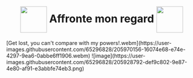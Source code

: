 <h1 align="center"><img align="center" height="70" src="https://user-images.githubusercontent.com/65296828/205965512-a19dff44-c400-46b8-9921-57619c5079be.gif"> Affronte mon regard <img align="center" height="70" src="https://user-images.githubusercontent.com/65296828/205965318-42d4072e-2baa-424f-8875-2c5004c11f8b.gif"></h1>
[Get lost, you can't compare with my powers!.webm](https://user-images.githubusercontent.com/65296828/205970156-16074e68-e74e-4297-9ea6-0abbe6ff1906.webm)
![image](https://user-images.githubusercontent.com/65296828/205928792-def9c802-9e87-4e80-af91-e3abbfe74eb3.png)
